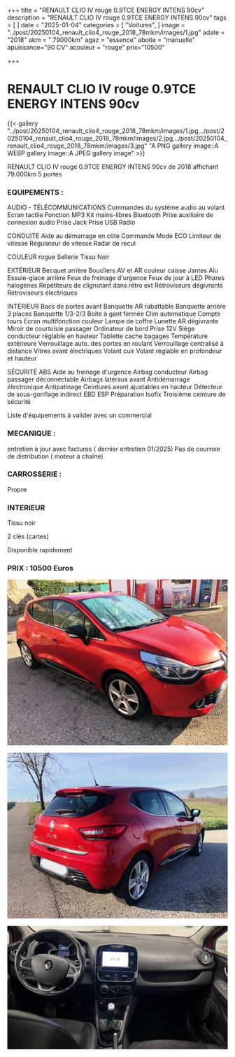 +++
title = "RENAULT CLIO IV rouge 0.9TCE ENERGY INTENS 90cv"
description = "RENAULT CLIO IV rouge 0.9TCE ENERGY INTENS 90cv"
tags = [
]
date = "2025-01-04"
categories = [
    "Voitures",
]
image = "../post/20250104_renault_clio4_rouge_2018_78mkm/images/1.jpg"
adate = "2018"
akm = " 79000km"
agaz = "essence"
aboite = "manuelle"
apuissance="90 CV"
acouleur = "rouge"
prix="10500"

+++

# RENAULT CLIO IV rouge 0.9TCE ENERGY INTENS 90cv

{{< gallery "../post/20250104_renault_clio4_rouge_2018_78mkm/images/1.jpg,../post/20250104_renault_clio4_rouge_2018_78mkm/images/2.jpg,../post/20250104_renault_clio4_rouge_2018_78mkm/images/3.jpg" "A PNG gallery image::A WEBP gallery image::A JPEG gallery image" >}}



RENAULT CLIO IV rouge 0.9TCE ENERGY INTENS 90cv de 2018 affichant 79.000km
5 portes

### EQUIPEMENTS :

AUDIO - TÉLÉCOMMUNICATIONS
Commandes du système audio au volant
Ecran tactile
Fonction MP3
Kit mains-libres Bluetooth
Prise auxiliaire de connexion audio
Prise Jack
Prise USB
Radio

CONDUITE
Aide au démarrage en côte
Commande Mode ECO
Limiteur de vitesse
Régulateur de vitesse
Radar de recul

COULEUR
rogue 
Sellerie Tissu Noir


EXTÉRIEUR
Becquet arrière
Boucliers AV et AR couleur caisse
Jantes Alu
Essuie-glace arrière
Feux de freinage d'urgence
Feux de jour à LED
Phares halogènes
Répétiteurs de clignotant dans rétro ext
Rétroviseurs dégivrants
Rétroviseurs électriques

INTÉRIEUR
Bacs de portes avant
Banquette AR rabattable
Banquette arrière 3 places
Banquette 1/3-2/3
Boite à gant fermée
Clim automatique
Compte tours
Ecran multifonction couleur
Lampe de coffre
Lunette AR dégivrante
Miroir de courtoisie passager
Ordinateur de bord
Prise 12V
Siège conducteur réglable en hauteur
Tablette cache bagages
Température extérieure
Verrouillage auto. des portes en roulant
Verrouillage centralisé à distance
Vitres avant électriques
Volant cuir
Volant réglable en profondeur et hauteur

SÉCURITÉ
ABS
Aide au freinage d'urgence
Airbag conducteur
Airbag passager déconnectable
Airbags latéraux avant
Antidémarrage électronique
Antipatinage
Ceintures avant ajustables en hauteur
Détecteur de sous-gonflage indirect
EBD
ESP
Préparation Isofix
Troisième ceinture de sécurité

Liste d'équipements à valider avec un commercial


### MECANIQUE :
entretien à jour avec factures ( dernier entretien 01/2025)
Pas de courroie de distribution ( moteur à chaîne)

### CARROSSERIE :
Propre

###  INTERIEUR
Tissu noir

2 clés (cartes)


Disponible rapidement

### PRIX : 10500 Euros


<!-- more -->


![](images/1.jpg)

![](images/2.jpg)

![](images/3.jpg)

